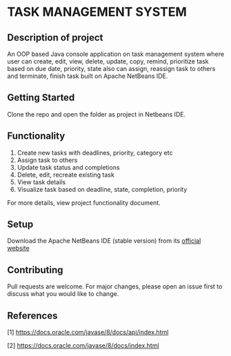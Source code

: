 # TASK MANAGEMENT SYSTEM

## Description of project

An OOP based Java console application on task management system where user can create, edit, view, delete, update, copy, remind, prioritize task based on due date, priority, state also can assign, reassign task to others and terminate, finish task built on Apache NetBeans IDE.


## Getting Started
Clone the repo and open the folder as project in Netbeans IDE.

## Functionality

 1. Create new tasks with deadlines, priority, category etc
 2. Assign task to others
 3. Update task status and completions
 4. Delete, edit, recreate existing task 
 5. View task details
 6. Visualize task based on deadline, state, completion, priority
 
For more details, view project functionality document.


## Setup
Download the Apache NetBeans IDE (stable version) from its [official website](https://netbeans.apache.org/download/index.html)


## Contributing
Pull requests are welcome. For major changes, please open an issue first to discuss what you would like to change.

## References
[1] https://docs.oracle.com/javase/8/docs/api/index.html

[2] https://docs.oracle.com/javase/8/docs/index.html


